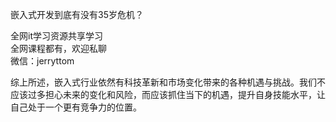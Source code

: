 嵌入式开发到底有没有35岁危机？

全网it学习资源共享学习<br>全网课程都有，欢迎私聊<br>微信：jerryttom<br>

综上所述，嵌入式行业依然有科技革新和市场变化带来的各种机遇与挑战。我们不应该过多担心未来的变化和风险，而应该抓住当下的机遇，提升自身技能水平，让自己处于一个更有竞争力的位置。